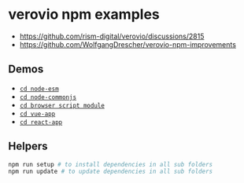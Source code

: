 # verovio npm examples

* https://github.com/rism-digital/verovio/discussions/2815
* https://github.com/WolfgangDrescher/verovio-npm-improvements

## Demos

* [`cd node-esm`](/node-esm/)
* [`cd node-commonjs`](/node-commonjs/)
* [`cd browser script module`](/browser-script-module/)
* [`cd vue-app`](/vue-app/)
* [`cd react-app`](/react-app/)

## Helpers

```sh
npm run setup # to install dependencies in all sub folders
npm run update # to update dependencies in all sub folders
```
